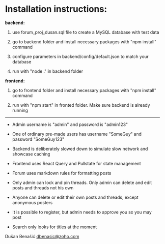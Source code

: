 # Installation instructions:

**backend:**

1. use forum_proj_dusan.sql file to create a MySQL database with test data 

2. go to backend folder and install necessary packages with "npm install" command

3. configure parameters in backend/config/default.json to match your database

4. run with "node ." in backend folder

**frontend:**

1. go to frontend folder and install necessary packages with "npm install" command

2. run with "npm start" in fronted folder. Make sure backend is already running

------------------------

- Admin username is "admin" and password is "admin123"

- One of ordinary pre-made users has username "SomeGuy" and password "SomeGuy123"

- Backend is deliberately slowed down to simulate slow network and showcase caching

- Frontend uses React Query and Pullstate for state management

- Forum uses markdown rules for formatting posts

- Only admin can lock and pin threads. Only admin can delete and edit posts and threads not his own

- Anyone can delete or edit their own posts and threads, except anonymous posters

- It is possible to register, but admin needs to approve you so you may post

- Search only looks for titles at the moment

Dušan Benašić dbenasic@zoho.com